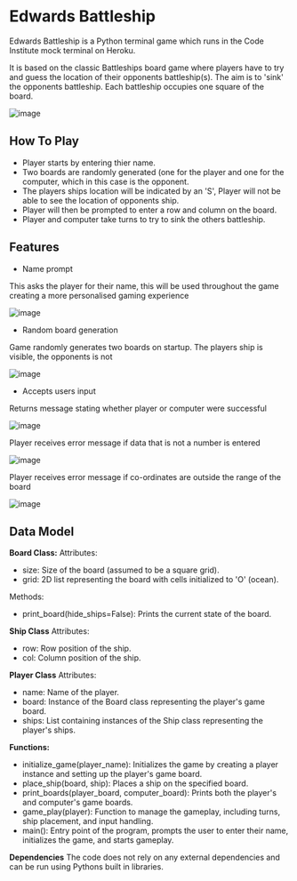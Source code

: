 # Edwards Battleship

Edwards Battleship is a Python terminal game which runs in the Code Institute mock terminal on Heroku.

It is based on the classic Battleships board game where players have to try and guess the location of their opponents battleship(s). The aim is to 'sink' the opponents battleship. Each battleship occupies one square of the board.

![image](https://github.com/EdwardJWalsh/battleship/assets/155949281/565d5221-cfde-44da-b4cc-9348af326218)


## How To Play

* Player starts by entering thier name.
* Two boards are randomly generated (one for the player and one for the computer, which in this case is the opponent.
* The players ships location will be indicated by an 'S', Player will not be able to see the location of opponents ship.
* Player will then be prompted to enter a row and column on the board.
* Player and computer take turns to try to sink the others battleship.

## Features

* Name prompt

This asks the player for their name, this will be used throughout the game creating a more personalised gaming experience

![image](https://github.com/EdwardJWalsh/battleship/assets/155949281/bf3e7527-1871-419c-81bd-9c0bde3cfd10)

* Random board generation
  
Game randomly generates two boards on startup. The players ship is visible, the opponents is not

![image](https://github.com/EdwardJWalsh/battleship/assets/155949281/90e28e11-db45-47a3-9190-60621c9e6db2)

* Accepts users input
  
Returns message stating whether player or computer were successful

![image](https://github.com/EdwardJWalsh/battleship/assets/155949281/75121d41-1e70-4e51-8ae7-cff9bc1e6261)

Player receives error message if data that is not a number is entered

![image](https://github.com/EdwardJWalsh/battleship/assets/155949281/384d658e-64b0-4fff-9d70-6d05be420b41)

Player receives error message if co-ordinates are outside the range of the board

![image](https://github.com/EdwardJWalsh/battleship/assets/155949281/e4fde7e5-897f-4f56-a9fa-bbd95f73a78e)

## Data Model

__Board Class:__
Attributes:
* size: Size of the board (assumed to be a square grid).
* grid: 2D list representing the board with cells initialized to 'O' (ocean).

Methods:
* print_board(hide_ships=False): Prints the current state of the board.

__Ship Class__
Attributes:
* row: Row position of the ship.
* col: Column position of the ship.

__Player Class__
Attributes:
* name: Name of the player.
* board: Instance of the Board class representing the player's game board.
* ships: List containing instances of the Ship class representing the player's ships.

__Functions:__
* initialize_game(player_name): Initializes the game by creating a player instance and setting up the player's game board.
* place_ship(board, ship): Places a ship on the specified board.
* print_boards(player_board, computer_board): Prints both the player's and computer's game boards.
* game_play(player): Function to manage the gameplay, including turns, ship placement, and input handling.
* main(): Entry point of the program, prompts the user to enter their name, initializes the game, and starts gameplay.

__Dependencies__
The code does not rely on any external dependencies and can be run using Pythons built in libraries.






